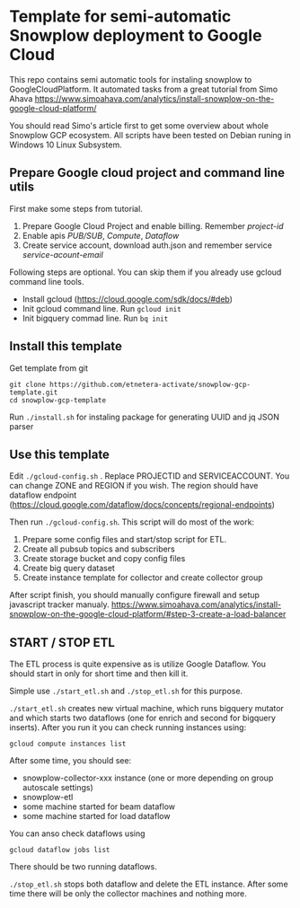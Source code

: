 # Template for semi-automatic Snowplow deployment to Google Cloud

This repo contains semi automatic tools for instaling snowplow to GoogleCloudPlatform. It automated tasks from a great tutorial from Simo Ahava
https://www.simoahava.com/analytics/install-snowplow-on-the-google-cloud-platform/

You should read Simo's article first to get some overview about whole Snowplow GCP ecosystem. All scripts have been tested on Debian runing in Windows 10 Linux Subsystem.

## Prepare Google cloud project and command line utils
First make some steps from tutorial.

1. Prepare Google Cloud Project and enable billing. Remember *project-id*
2. Enable apis *PUB/SUB*, *Compute*, *Dataflow*
3. Create service account, download auth.json and remember service *service-acount-email*
   
Following steps are optional. You can skip them if you already use gcloud command line tools.

* Install gcloud (https://cloud.google.com/sdk/docs/#deb)
* Init gcloud command line. Run `gcloud init`
* Init bigquery commad line. Run `bq init`

## Install this template

Get template from git 
```
git clone https://github.com/etnetera-activate/snowplow-gcp-template.git
cd snowplow-gcp-template
```

Run `./install.sh` for instaling package for generating UUID and jq JSON parser

## Use this template

Edit `./gcloud-config.sh` . Replace PROJECTID and SERVICEACCOUNT. You can change ZONE and REGION if you wish. The region should have dataflow endpoint (https://cloud.google.com/dataflow/docs/concepts/regional-endpoints)

Then run `./gcloud-config.sh`. This script will do most of the work:

1. Prepare some config files and start/stop script for ETL.
2. Create all pubsub topics and subscribers
3. Create storage bucket and copy config files
4. Create big query dataset
5. Create instance template for collector and create collector group

After script finish, you should manually configure firewall and setup javascript tracker manualy.
https://www.simoahava.com/analytics/install-snowplow-on-the-google-cloud-platform/#step-3-create-a-load-balancer

## START / STOP ETL
The ETL process is quite expensive as is utilize Google Dataflow. You should start in only for short time and then kill it.

Simple use `./start_etl.sh` and `./stop_etl.sh` for this purpose.

`./start_etl.sh` creates new virtual machine, which runs bigquery mutator and which starts two dataflows (one for enrich and second for bigquery inserts). 
After you run it you can check running instances using:

`gcloud compute instances list`

After some time, you should see:

* snowplow-collector-xxx instance (one or more depending on group autoscale settings)
* snowplow-etl
* some machine started for beam dataflow 
* some machine started for load dataflow

You can anso check dataflows using

`gcloud dataflow jobs list`

There should be two running dataflows.

`./stop_etl.sh` stops both dataflow and delete the ETL instance. After some time there will be only the collector machines and nothing more.




